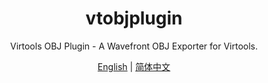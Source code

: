 <div align="center">

# vtobjplugin

Virtools OBJ Plugin - A Wavefront OBJ Exporter for Virtools.

[English](doc/README.md) | [简体中文](doc/README_ZH.md)

</div>
